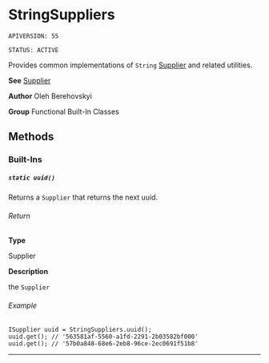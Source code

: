 # StringSuppliers

`APIVERSION: 55`

`STATUS: ACTIVE`

Provides common implementations of `String` [Supplier](/docs/Functional-Abstract-Classes/Supplier.md) and related utilities.


**See** [Supplier](/docs/Functional-Abstract-Classes/Supplier.md)


**Author** Oleh Berehovskyi


**Group** Functional Built-In Classes

## Methods
### Built-Ins
##### `static uuid()`

Returns a `Supplier` that returns the next uuid.

###### Return

**Type**

Supplier

**Description**

the `Supplier`

###### Example
```apex
ISupplier uuid = StringSuppliers.uuid();
uuid.get(); // '563581af-5560-a1fd-2291-2b03582bf000'
uuid.get(); // '57b0a848-68e6-2eb8-96ce-2ec0691f51b8'
```

---
